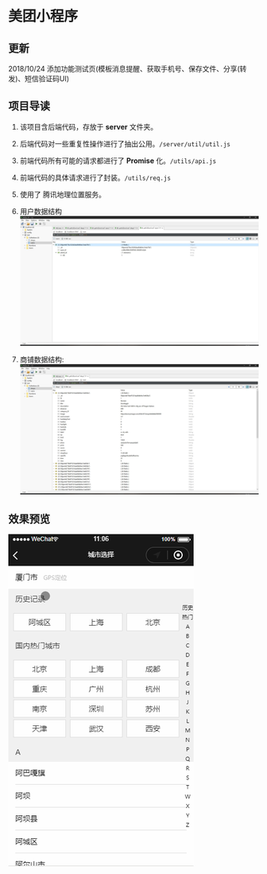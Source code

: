 # 美团小程序

## 更新

2018/10/24 添加功能测试页(模板消息提醒、获取手机号、保存文件、分享(转发)、短信验证码UI)

## 项目导读

1. 该项目含后端代码，存放于 **server** 文件夹。

2. 后端代码对一些重复性操作进行了抽出公用。`/server/util/util.js`

3. 前端代码所有可能的请求都进行了 **Promise** 化。`/utils/api.js`

4. 前端代码的具体请求进行了封装。`/utils/req.js`

5. 使用了 腾讯地理位置服务。

6. 用户数据结构
    ![用户数据结构](./doc/用户数据结构.jpg)

7. 商铺数据结构:
    ![商铺数据结构](./doc/商铺数据结构.jpg)

## 效果预览

![move](./doc/move.gif)